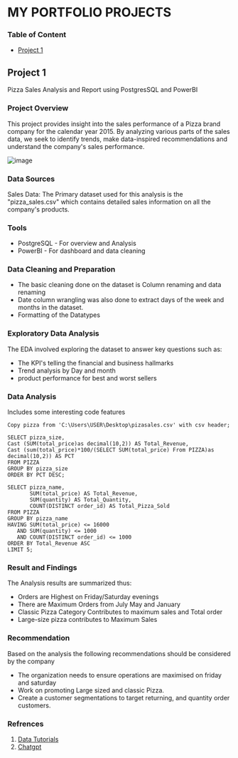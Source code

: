 # MY PORTFOLIO PROJECTS

### Table of Content


- [Project 1](Project-1)

## Project 1 
Pizza Sales Analysis and Report using PostgresSQL and PowerBI

### Project Overview

This project provides insight into the sales performance of a Pizza brand company for the calendar year 2015. By analyzing various parts of the sales data, we seek to identify trends,
make data-inspired recommendations and understand the company's sales performance.


![image](https://github.com/baeyuu/Portfolio/assets/64594215/2e8ed06e-6d45-413c-9031-4cfa8536a01f)


### Data Sources 

Sales Data: The Primary dataset used for this analysis is the "pizza_sales.csv" which contains detailed sales information on all the company's products.

### Tools
- PostgreSQL - For overview and Analysis
- PowerBI - For dashboard and data cleaning

### Data Cleaning and Preparation

- The basic cleaning done on the dataset is Column renaming and data renaming
- Date column wrangling was also done to extract days of the week and months in the dataset.
- Formatting of the Datatypes


### Exploratory Data Analysis

The EDA involved exploring the dataset to answer key questions such as:
- The KPI's telling the financial and business hallmarks
- Trend analysis by Day and month
- product performance for best and worst sellers

### Data Analysis

Includes some interesting code features

``` PostgresSQL
Copy pizza from 'C:\Users\USER\Desktop\pizasales.csv' with csv header;

SELECT pizza_size, 
Cast (SUM(total_price)as decimal(10,2)) AS Total_Revenue,
Cast (sum(total_price)*100/(SELECT SUM(total_price) From PIZZA)as decimal(10,2)) AS PCT
FROM PIZZA
GROUP BY pizza_size
ORDER BY PCT DESC;

SELECT pizza_name, 
       SUM(total_price) AS Total_Revenue, 
       SUM(quantity) AS Total_Quantity, 
       COUNT(DISTINCT order_id) AS Total_Pizza_Sold
FROM PIZZA
GROUP BY pizza_name
HAVING SUM(total_price) <= 16000 
   AND SUM(quantity) <= 1000 
   AND COUNT(DISTINCT order_id) <= 1000
ORDER BY Total_Revenue ASC 
LIMIT 5;
```
### Result and Findings

The Analysis results are summarized thus:
- Orders are Highest on Friday/Saturday evenings
- There are Maximum Orders from July May and January
- Classic Pizza Category Contributes to maximum sales and Total order
- Large-size pizza contributes to Maximum Sales

### Recommendation
Based on the analysis the following recommendations should be considered by the company
- The organization needs to ensure operations are maximised on friday and saturday
- Work on promoting Large sized and classic Pizza.
- Create a customer segmentations to target returning, and quantity order customers.

### Refrences

1. [Data Tutorials](https://www.youtube.com/watch?v=V-s8c6jMRN0&t=43s)
2. [Chatgpt](https://chat.openai.com/)


